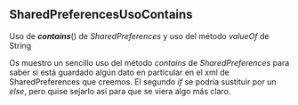 ## **SharedPreferencesUsoContains**

Uso de ***contains***() de _SharedPreferences_ y uso del método _valueOf_ de String

Os muestro un sencillo uso del método _contains_ de _SharedPreferences_ para saber si está guardado algún dato en particular en el xml de SharedPreferences que creemos.
El segundo _if_ se podría sustituir por un _else_, pero quise sejarlo así para que se viera algo más claro.
